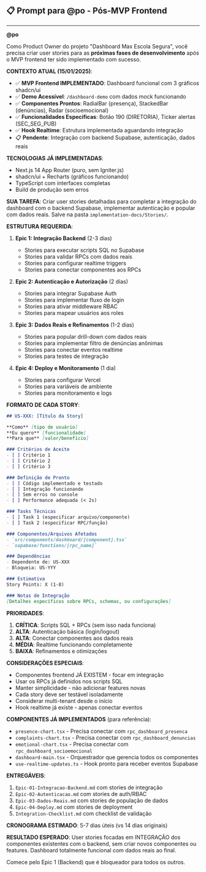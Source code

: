 ## 📋 **Prompt para @po - Pós-MVP Frontend**

---

**@po**

Como Product Owner do projeto "Dashboard Max Escola Segura", você precisa criar user stories para as **próximas fases de desenvolvimento** após o MVP frontend ter sido implementado com sucesso.

**CONTEXTO ATUAL (15/01/2025)**: 
- ✅ **MVP Frontend IMPLEMENTADO**: Dashboard funcional com 3 gráficos shadcn/ui
- ✅ **Demo Acessível**: `/dashboard-demo` com dados mock funcionando
- ✅ **Componentes Prontos**: RadialBar (presença), StackedBar (denúncias), Radar (socioemocional)
- ✅ **Funcionalidades Específicas**: Botão 190 (DIRETORIA), Ticker alertas (SEC_SEG_PUB)
- ✅ **Hook Realtime**: Estrutura implementada aguardando integração
- 📋 **Pendente**: Integração com backend Supabase, autenticação, dados reais

**TECNOLOGIAS JÁ IMPLEMENTADAS**:
- Next.js 14 App Router (puro, sem Igniter.js)
- shadcn/ui + Recharts (gráficos funcionando)
- TypeScript com interfaces completas
- Build de produção sem erros

**SUA TAREFA**:
Criar user stories detalhadas para completar a integração do dashboard com o backend Supabase, implementar autenticação e popular com dados reais. Salve na pasta `implementation-docs/Stories/`.

**ESTRUTURA REQUERIDA**:

1. **Epic 1: Integração Backend** (2-3 dias)
   - Stories para executar scripts SQL no Supabase
   - Stories para validar RPCs com dados reais
   - Stories para configurar realtime triggers
   - Stories para conectar componentes aos RPCs

2. **Epic 2: Autenticação e Autorização** (2 dias) 
   - Stories para integrar Supabase Auth
   - Stories para implementar fluxo de login
   - Stories para ativar middleware RBAC
   - Stories para mapear usuários aos roles

3. **Epic 3: Dados Reais e Refinamentos** (1-2 dias)
   - Stories para popular drill-down com dados reais
   - Stories para implementar filtro de denúncias anônimas
   - Stories para conectar eventos realtime
   - Stories para testes de integração

4. **Epic 4: Deploy e Monitoramento** (1 dia)
   - Stories para configurar Vercel
   - Stories para variáveis de ambiente
   - Stories para monitoramento e logs

**FORMATO DE CADA STORY**:
```markdown
## US-XXX: [Título da Story]

**Como** [tipo de usuário]  
**Eu quero** [funcionalidade]  
**Para que** [valor/benefício]

### Critérios de Aceite
- [ ] Critério 1
- [ ] Critério 2
- [ ] Critério 3

### Definição de Pronto
- [ ] Código implementado e testado
- [ ] Integração funcionando
- [ ] Sem erros no console
- [ ] Performance adequada (< 2s)

### Tasks Técnicas
- [ ] Task 1 (especificar arquivo/componente)
- [ ] Task 2 (especificar RPC/função)

### Componentes/Arquivos Afetados
- `src/components/dashboard/[component].tsx`
- `supabase/functions/[rpc_name]`

### Dependências
- Dependente de: US-XXX
- Bloqueia: US-YYY

### Estimativa
Story Points: X (1-8)

### Notas de Integração
[Detalhes específicos sobre RPCs, schemas, ou configurações]
```

**PRIORIDADES**:
1. **CRÍTICA**: Scripts SQL + RPCs (sem isso nada funciona)
2. **ALTA**: Autenticação básica (login/logout)
3. **ALTA**: Conectar componentes aos dados reais
4. **MÉDIA**: Realtime funcionando completamente
5. **BAIXA**: Refinamentos e otimizações

**CONSIDERAÇÕES ESPECIAIS**:
- Componentes frontend JÁ EXISTEM - focar em integração
- Usar os RPCs já definidos nos scripts SQL
- Manter simplicidade - não adicionar features novas
- Cada story deve ser testável isoladamente
- Considerar multi-tenant desde o início
- Hook realtime já existe - apenas conectar eventos

**COMPONENTES JÁ IMPLEMENTADOS** (para referência):
- `presence-chart.tsx` - Precisa conectar com `rpc_dashboard_presenca`
- `complaints-chart.tsx` - Precisa conectar com `rpc_dashboard_denuncias`
- `emotional-chart.tsx` - Precisa conectar com `rpc_dashboard_socioemocional`
- `dashboard-main.tsx` - Orquestrador que gerencia todos os componentes
- `use-realtime-updates.ts` - Hook pronto para receber eventos Supabase

**ENTREGÁVEIS**:
1. `Epic-01-Integracao-Backend.md` com stories de integração
2. `Epic-02-Autenticacao.md` com stories de auth/RBAC
3. `Epic-03-Dados-Reais.md` com stories de população de dados
4. `Epic-04-Deploy.md` com stories de deployment
5. `Integration-Checklist.md` com checklist de validação

**CRONOGRAMA ESTIMADO**: 5-7 dias úteis (vs 14 dias originais)

**RESULTADO ESPERADO**: 
User stories focadas em INTEGRAÇÃO dos componentes existentes com o backend, sem criar novos componentes ou features. Dashboard totalmente funcional com dados reais ao final.

Comece pelo Epic 1 (Backend) que é bloqueador para todos os outros.